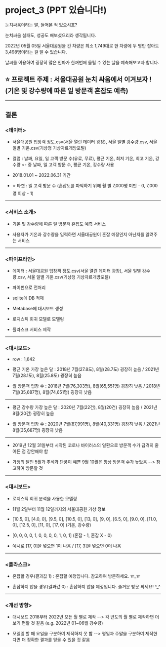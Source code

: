 # project_3 (PPT 있습니다!)


눈치싸움이라는 말, 들어본 적 있으시죠?

눈치싸움 실패도, 성공도 해보셨으리라 생각됩니다.

2022년 05월 05일 서울대공원을 간 차량은 최소 1,749대로 한 차량에 두 명만 잡아도 3,498명이라는 걸 알 수 있습니다.

날씨를 이용하여 굉장히 많은 인파가 한꺼번에 몰릴 수 있는 날을 예측해보고자 합니다.



## ⭐ 프로젝트 주제 : 서울대공원 눈치 싸움에서 이겨보자 !  (기온 및 강수량에 따른 일 방문객 혼잡도 예측)

------------------------------------------------------------------------------------------------------------------------------

## 결론


### <데이터>

- 서울대공원 입장객 정도.csv(서울 열린 데이터 광장), 서울 일별 강수량.csv, 서울 일별 기온.csv(기상청 기상자료개방포털)

- 컬럼 : 날짜, 요일, 일 고객 방문 수(유료, 무료), 평균 기온, 최저 기온, 최고 기온, 강수량   <- 중 날짜, 일 고객 방문 수, 평균 기온, 강수량 사용

- 2018.01.01 ~ 2022.06.31 기간

- ⭐ 타겟 : 일 고객 방문 수 (혼잡도를 파악하기 위해 월 별 7,000명 미만 - 0,  7,000명 이상 - 1)

------------------------------------------------------------------------------------------------------------------------------

### <서비스 소개>

- 기온 및 강수량에 따른 일 방문객 혼잡도 예측 서비스

- 사용자가 기온과 강수량을 입력하면 서울대공원이 혼잡 예정인지 아닌지를 알려주는 서비스

------------------------------------------------------------------------------------------------------------------------------

### <파이프라인>

- 데이터 : 서울대공원 입장객 정도.csv(서울 열린 데이터 광장), 서울 일별 강수량.csv, 서울 일별 기온.csv(기상청 기상자료개방포털)

- 파이썬으로 전처리

- sqlite에 DB 적재

- Metabase에 대시보드 생성

- 로지스틱 회귀 모델로 모델링

- 플라스크 서비스 제작

------------------------------------------------------------------------------------------------------------------------------

### <대시보드>

- row : 1,642

- 평균 기온 가장 높은 달 : 2018년 7월(27.8도), 8월(28.7도) 굉장히 높음  /  2021년 7월(28.1도), 8월(25.8도) 굉장히 높음

- 월 방문객 입장 수 : 2018년 7월(76,303명), 8월(65,551명) 굉장히 낮음  /  2018년 7월(35,687명), 8월(74,651명) 굉장히 낮음

------------------------------------------------------------------------------------------------------------------------------

- 평균 강수량 가장 높은 달 : 2020년 7월(22건), 8월(20건) 굉장히 높음  /  2021년 8월(20건) 굉장히 높음

- 월 방문객 입장 수 : 2020년 7월(87,991명), 8월(40,331명) 굉장히 낮음  /  2021냔 8월(35,687명) 굉장히 낮음

------------------------------------------------------------------------------------------------------------------------------

- 2019년 12월 31일부터 시작된 코로나 바이러스의 일환으로 방문객 수가 급격히 줄어든 점 감안해야 함

- 가정의 달인 5월과 추석과 단풍이 예쁜 9월 10월은 항상 방문객 수가 높았음  -->  참고하여 방문할 것


------------------------------------------------------------------------------------------------------------------------------

### <대시보드>

- 로지스틱 회귀 분석을 사용한 모델링

- 11월 2일부터 11월 12일까지의 서울대공원 기상 정보 

- [10.5, 0], [4.0, 0], [9.5, 0], [10.5, 0], [13, 0], [9, 0], [6.5, 0], [9.0, 0], [11.0, 0], [12.5, 0], [11, 0], [17, 0]  (기온, 강수량)

- [0, 0, 0, 0, 1, 0, 0, 0, 0, 1, 0, 1]  (혼잡 - 1, 혼잡 X - 0)

- 예시로 [17, 0]을 넣으면 1이 나옴  /  [17, 3]을 넣으면 0이 나옴

------------------------------------------------------------------------------------------------------------------------------

### <플라스크>

- 혼잡할 경우(결과값 1) : 혼잡할 예정입니다. 참고하여 방문하세요. ㅠ_ㅠ

- 혼잡하지 않을 경우(결과값 0) : 혼잡하지 않을 예정입니다. 즐거운 방문 되세요! ^_^

------------------------------------------------------------------------------------------------------------------------------

### <개선 방향>

- 대시보드 2018부터 2022년 모든 월 별로 제작  -->  각 년도의 월 별로 제작하면 더 보기 편할 것 같음 (e.g. 2022년 01~06월 강수량)

- 모델링 할 때 요일을 구분하여 제작하지 못 함  -->  평일과 주말을 구분하여 제작한다면 더 정확한 결과를 얻을 수 있을 것 같음



